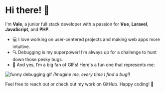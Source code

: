 # Hi there! 👋

I'm **Vale**, a junior full stack developer with a passion for **Vue**, **Laravel**, **JavaScript**, and **PHP**.

- 💻 I love working on user-centered projects and making web apps more intuitive.
- 🔍 Debugging is my superpower! I’m always up for a challenge to hunt down those pesky bugs.
- 🎉 And yes, I’m a big fan of GIFs! Here's a fun one that represents me:

![funny debugging gif]([https://giphy.com/gifs/the-office-happy-yes-yltGOJQBMBn7W]) *(Imagine me, every time I find a bug!)*

Feel free to reach out or check out my work on GitHub. Happy coding! 🚀

<!---
ValeriaGiannelli/ValeriaGiannelli is a ✨ special ✨ repository because its `README.md` (this file) appears on your GitHub profile.
You can click the Preview link to take a look at your changes.
--->
